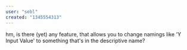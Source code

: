 ```yaml
---
user: "sebl"
created: "1345554313"
---
```


hm, is there (yet) any feature, that allows you to change namings like 'Y Input Value' to something that's in the descriptive name?

